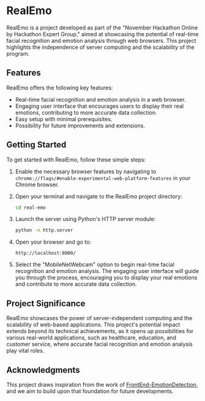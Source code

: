 # RealEmo

RealEmo is a project developed as part of the "November Hackathon Online by Hackathon Expert Group," aimed at showcasing the potential of real-time facial recognition and emotion analysis through web browsers. This project highlights the independence of server computing and the scalability of the program.

## Features

RealEmo offers the following key features:

- Real-time facial recognition and emotion analysis in a web browser.
- Engaging user interface that encourages users to display their real emotions, contributing to more accurate data collection.
- Easy setup with minimal prerequisites.
- Possibility for future improvements and extensions.

## Getting Started

To get started with RealEmo, follow these simple steps:

1. Enable the necessary browser features by navigating to `chrome://flags/#enable-experimental-web-platform-features` in your Chrome browser.

2. Open your terminal and navigate to the RealEmo project directory:

   ```bash
   cd real-emo
   ```

3. Launch the server using Python's HTTP server module:

   ```bash
   python -m http.server
   ```

4. Open your browser and go to:

   ```url
   http://localhost:8000/
   ```

5. Select the "MobileNetWebcam" option to begin real-time facial recognition and emotion analysis. The engaging user interface will guide you through the process, encouraging you to display your real emotions and contribute to more accurate data collection.

## Project Significance

RealEmo showcases the power of server-independent computing and the scalability of web-based applications. This project's potential impact extends beyond its technical achievements, as it opens up possibilities for various real-world applications, such as healthcare, education, and customer service, where accurate facial recognition and emotion analysis play vital roles.

## Acknowledgments

This project draws inspiration from the work of [FrontEnd-EmotionDetection](https://github.com/kevinisbest/FrontEnd-EmotionDetection), and we aim to build upon that foundation for future developments.
